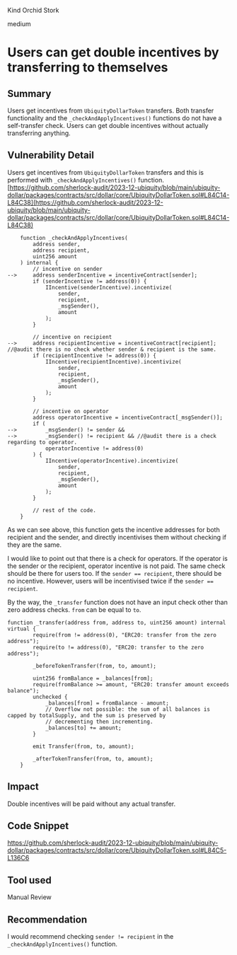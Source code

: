 Kind Orchid Stork

medium

# Users can get double incentives by transferring to themselves

## Summary
Users get incentives from `UbiquityDollarToken` transfers. Both transfer functionality and the `_checkAndApplyIncentives()` functions do not have a self-transfer check. Users can get double incentives without actually transferring anything.

## Vulnerability Detail
Users get incentives from `UbiquityDollarToken` transfers and this is performed with `_checkAndApplyIncentives()` function.  
[https://github.com/sherlock-audit/2023-12-ubiquity/blob/main/ubiquity-dollar/packages/contracts/src/dollar/core/UbiquityDollarToken.sol#L84C14-L84C38](https://github.com/sherlock-audit/2023-12-ubiquity/blob/main/ubiquity-dollar/packages/contracts/src/dollar/core/UbiquityDollarToken.sol#L84C14-L84C38)

```solidity
    function _checkAndApplyIncentives(
        address sender,
        address recipient,
        uint256 amount
    ) internal {
        // incentive on sender
-->     address senderIncentive = incentiveContract[sender]; 
        if (senderIncentive != address(0)) {
            IIncentive(senderIncentive).incentivize(
                sender,
                recipient,
                _msgSender(),
                amount
            );
        }

        // incentive on recipient
-->     address recipientIncentive = incentiveContract[recipient]; //@audit there is no check whether sender & recipient is the same. 
        if (recipientIncentive != address(0)) {
            IIncentive(recipientIncentive).incentivize(
                sender,
                recipient,
                _msgSender(),
                amount
            );
        }

        // incentive on operator
        address operatorIncentive = incentiveContract[_msgSender()];
        if (
-->         _msgSender() != sender &&
-->         _msgSender() != recipient && //@audit there is a check regarding to operator.
            operatorIncentive != address(0)
        ) {
            IIncentive(operatorIncentive).incentivize(
                sender,
                recipient,
                _msgSender(),
                amount
            );
        }
        
        // rest of the code.
    }
```

As we can see above, this function gets the incentive addresses for both recipient and the sender, and directly incentivises them without checking if they are the same.

I would like to point out that there is a check for operators. If the operator is the sender or the recipient, operator incentive is not paid. The same check should be there for users too. If the `sender == recipient`, there should be no incentive. However, users will be incentivised twice if the `sender == recipient`.

By the way, the `_transfer` function does not have an input check other than zero address checks. `from` can be equal to `to`.

```solidity
function _transfer(address from, address to, uint256 amount) internal virtual {
        require(from != address(0), "ERC20: transfer from the zero address");
        require(to != address(0), "ERC20: transfer to the zero address");

        _beforeTokenTransfer(from, to, amount);

        uint256 fromBalance = _balances[from];
        require(fromBalance >= amount, "ERC20: transfer amount exceeds balance");
        unchecked {
            _balances[from] = fromBalance - amount;
            // Overflow not possible: the sum of all balances is capped by totalSupply, and the sum is preserved by
            // decrementing then incrementing.
            _balances[to] += amount;
        }

        emit Transfer(from, to, amount);

        _afterTokenTransfer(from, to, amount);
    }
```

## Impact
Double incentives will be paid without any actual transfer.

## Code Snippet
https://github.com/sherlock-audit/2023-12-ubiquity/blob/main/ubiquity-dollar/packages/contracts/src/dollar/core/UbiquityDollarToken.sol#L84C5-L136C6

## Tool used

Manual Review

## Recommendation
I would recommend checking `sender != recipient` in the `_checkAndApplyIncentives()` function.
